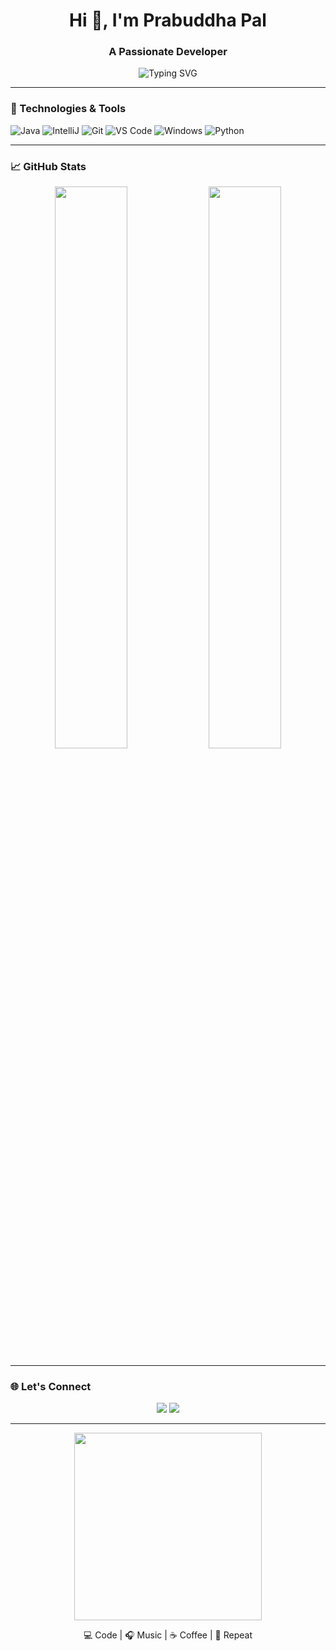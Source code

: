 <!-- GitHub Profile README with Animations -->

<h1 align="center">Hi 👋, I'm Prabuddha Pal</h1>
<h3 align="center">A Passionate Developer </h3>

<p align="center">
  <img src="https://readme-typing-svg.demolab.com?font=Fira+Code&duration=3000&pause=1000&color=1E90FF&center=true&vCenter=true&width=435&lines=Java+Developer+%7C+Audio+Programmer;Loves+to+Code+%E2%9C%A8;Learning+new+things+every+day!" alt="Typing SVG" />
</p>

---

### 🔧 Technologies & Tools

![Java](https://img.shields.io/badge/Java-ED8B00?style=for-the-badge&logo=java&logoColor=white)
![IntelliJ](https://img.shields.io/badge/IntelliJ%20IDEA-000000?style=for-the-badge&logo=intellijidea&logoColor=white)
![Git](https://img.shields.io/badge/Git-F05032?style=for-the-badge&logo=git&logoColor=white)
![VS Code](https://img.shields.io/badge/VS%20Code-007ACC?style=for-the-badge&logo=visualstudiocode&logoColor=white)
![Windows](https://img.shields.io/badge/Windows-0078D6?style=for-the-badge&logo=windows&logoColor=white)
![Python](https://img.shields.io/badge/Python-0078D6?style=for-the-badge&logo=pythons&logoColor=black)

---



### 📈 GitHub Stats

<p align="center">
  <img src="https://github-readme-stats.vercel.app/api?username=prabuddha34&show_icons=true&theme=tokyonight" width="48%" />
  <img src="https://github-readme-streak-stats.herokuapp.com?user=prabuddha34&theme=tokyonight" width="48%" />
</p>

---

### 🌐 Let's Connect

<p align="center">
  <a href="https://github.com/prabuddha34"><img src="https://img.shields.io/badge/GitHub-100000?style=for-the-badge&logo=github&logoColor=white"/></a>
  <a href="mailto:palprabuddha478@gmail.com"><img src="https://img.shields.io/badge/Email-D14836?style=for-the-badge&logo=gmail&logoColor=white"/></a>
  <!-- Add your LinkedIn or other social media if you want -->
</p>

---

<p align="center">
  <img src="https://media.giphy.com/media/qgQUggAC3Pfv687qPC/giphy.gif" width="300" />
</p>

<p align="center">💻 Code | 🎧 Music | ☕ Coffee | 🚀 Repeat</p>
